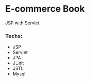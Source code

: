 # E-commerce Book 
JSP with Servlet
### Techs:
  - JSP
  - Servlet
  - JPA
  - JUnit
  - JSTL
  - Mysql
  
